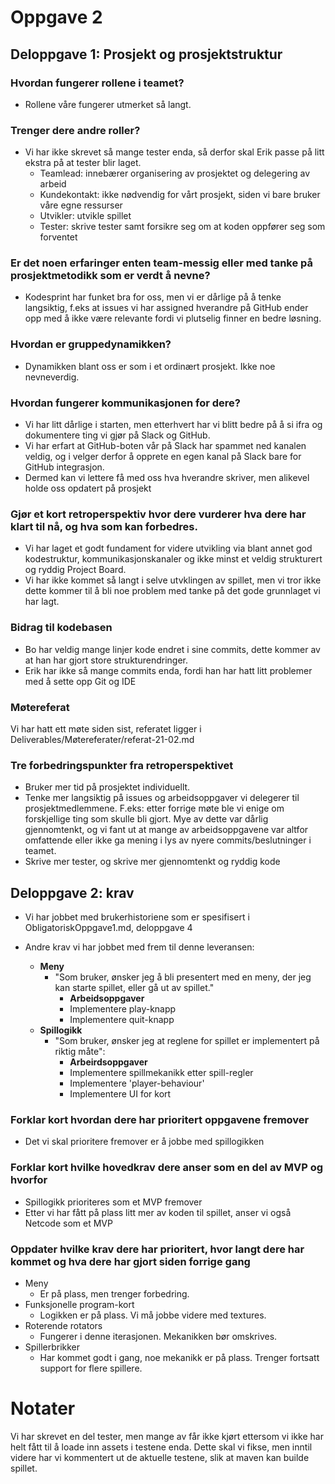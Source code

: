 # Oppgave 2

## Deloppgave 1: Prosjekt og prosjektstruktur

### Hvordan fungerer rollene i teamet?
-   Rollene våre fungerer utmerket så langt. 

### Trenger dere andre roller?
-   Vi har ikke skrevet så mange tester enda, så derfor skal Erik passe på litt ekstra på at tester blir laget.
    -   Teamlead: innebærer organisering av prosjektet og delegering av arbeid
    -   Kundekontakt: ikke nødvendig for vårt prosjekt, siden vi bare bruker våre egne ressurser
    -   Utvikler: utvikle spillet
    -   Tester: skrive tester samt forsikre seg om at koden oppfører seg som forventet

### Er det noen erfaringer enten team-messig eller med tanke på prosjektmetodikk som er verdt å nevne? 
-   Kodesprint har funket bra for oss, men vi er dårlige på å tenke langsiktig, f.eks at issues vi har assigned hverandre på GitHub ender opp med å ikke være relevante fordi vi plutselig finner en bedre løsning.

### Hvordan er gruppedynamikken?
-   Dynamikken blant oss er som i et ordinært prosjekt. Ikke noe nevneverdig.

### Hvordan fungerer kommunikasjonen for dere?
-   Vi har litt dårlige i starten, men etterhvert har vi blitt bedre på å si ifra og dokumentere ting vi gjør på Slack og GitHub.
-   Vi har erfart at GitHub-boten vår på Slack har spammet ned kanalen veldig, og i velger derfor å opprete en egen kanal på Slack bare for GitHub integrasjon.
-   Dermed kan vi lettere få med oss hva hverandre skriver, men alikevel holde oss opdatert på prosjekt

### Gjør et kort retroperspektiv hvor dere vurderer hva dere har klart til nå, og hva som kan forbedres.
-   Vi har laget et godt fundament for videre utvikling via blant annet god kodestruktur, kommunikasjonskanaler og ikke minst et veldig strukturert og ryddig Project Board.
-   Vi har ikke kommet så langt i selve utvklingen av spillet, men vi tror ikke dette kommer til å bli noe problem med tanke på det gode grunnlaget vi har lagt.

### Bidrag til kodebasen
-   Bo har veldig mange linjer kode endret i sine commits, dette kommer av at han har gjort store strukturendringer.
-   Erik har ikke så mange commits enda, fordi han har hatt litt problemer med å sette opp Git og IDE


### Møtereferat
Vi har hatt ett møte siden sist, referatet ligger i Deliverables/Møtereferater/referat-21-02.md

### Tre forbedringspunkter fra retroperspektivet
-   Bruker mer tid på prosjektet individuellt.
-   Tenke mer langsiktig på issues og arbeidsoppgaver vi delegerer til prosjektmedlemmene.
  F.eks: etter forrige møte ble vi enige om forskjellige ting som skulle bli gjort.
  Mye av dette var dårlig gjennomtenkt, og vi fant ut at mange av arbeidsoppgavene var altfor omfattende eller ikke
  ga mening i lys av nyere commits/beslutninger i teamet.
-   Skrive mer tester, og skrive mer gjennomtenkt og ryddig kode 

## Deloppgave 2: krav

-   Vi har jobbet med brukerhistoriene som er spesifisert i ObligatoriskOppgave1.md, deloppgave 4

-   Andre krav vi har jobbet med frem til denne leveransen:
    -   **Meny**
        -   "Som bruker, ønsker jeg å bli presentert med en meny, der jeg kan starte spillet, eller gå ut av spillet."
            -   **Arbeidsoppgaver**
            -   Implementere play-knapp
            -   Implementere quit-knapp
    - **Spillogikk**
        -   "Som bruker, ønsker jeg at reglene for spillet er implementert på riktig måte":
            -   **Arbeirdsoppgaver**
            -   Implementere spillmekanikk etter spill-regler
            -   Implementere 'player-behaviour'
            -   Implementere UI for kort

### Forklar kort hvordan dere har prioritert oppgavene fremover
-   Det vi skal prioritere fremover er å jobbe med spillogikken

### Forklar kort hvilke hovedkrav dere anser som en del av MVP og hvorfor
-   Spillogikk prioriteres som et MVP fremover
-   Etter vi har fått på plass litt mer av koden til spillet, anser vi også Netcode som et MVP

### Oppdater hvilke krav dere har prioritert, hvor langt dere har kommet og hva dere har gjort siden forrige gang
-   Meny
    -   Er på plass, men trenger forbedring.
-   Funksjonelle program-kort
    -   Logikken er på plass. Vi må jobbe videre med textures.
-   Roterende rotators
    -   Fungerer i denne iterasjonen. Mekanikken bør omskrives.
-   Spillerbrikker
    -   Har kommet godt i gang, noe mekanikk er på plass. Trenger fortsatt support for flere spillere.
    
# Notater
Vi har skrevet en del tester, men mange av får ikke kjørt ettersom vi ikke har helt fått til å loade inn assets i testene enda. Dette skal vi fikse, men inntil videre har vi kommentert ut de aktuelle testene, slik at maven kan builde spillet.
